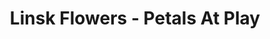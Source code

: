 ---
title: "Linsk Flowers - Petals At Play"
url: /saint-louis-park/linsk-flowers-petals-at-play/
shop: florist
---